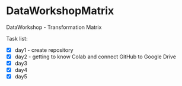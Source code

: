 # DataWorkshopMatrix
DataWorkshop - Transformation Matrix

Task list:
- [x] day1 - create repository
- [x] day2 - getting to know Colab and connect GitHub to Google Drive
- [x] day3
- [x] day4
- [x] day5
